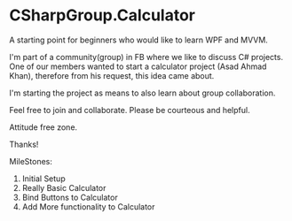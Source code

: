 # CSharpGroup.Calculator
A starting point for beginners who would like to learn WPF and MVVM.  

I'm part of a community(group) in FB where we like to discuss C# projects.   One of our members wanted to start a calculator project (Asad Ahmad Khan), therefore from his request, this idea came about.

I'm starting the project as means to also learn about group collaboration.  

Feel free to join and collaborate.  Please be courteous and helpful.  

Attitude free zone.  

Thanks!



MileStones: 

1. Initial Setup
2. Really Basic Calculator
3. Bind Buttons to Calculator
4. Add More functionality to Calculator
